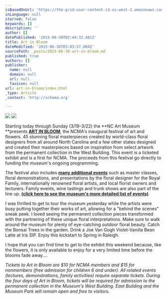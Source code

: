 ```yaml
---
isBasedOnUrl: 'https://the-grid-user-content.s3-us-west-2.amazonaws.com/5e294ad7-d6a1-4aec-930d-529a0b5f7fad.jpg'
inLanguage: null
starred: false
keywords: []
description: ''
author: []
datePublished: '2015-06-30T02:44:32.481Z'
title: Art in Bloom
dateModified: '2015-06-30T03:03:57.004Z'
sourcePath: _posts/2015-06-30-art-in-bloom.md
published: true
authors: []
publisher:
  name: null
  domain: null
  url: null
  favicon: null
url: art-in-bloom/index.html
_type: Article
_context: 'http://schema.org'

---
```

![](https://the-grid-user-content.s3-us-west-2.amazonaws.com/5e294ad7-d6a1-4aec-930d-529a0b5f7fad.jpg)
![](https://the-grid-user-content.s3-us-west-2.amazonaws.com/a31281e3-7aa7-40b9-a707-2ac46ca88b10.jpg)

Starting today through Sunday (3/19-3/22) the **NC Art Museum **presents [**ART IN BLOOM**][0], the NCMA's inaugural festival of art and flowers. 45 stunning floral masterpieces created by world-class floral designers from all around North Carolina and a few other states designed and created their masterpieces based on inspiration from select artwork from the permanent collection in the West Building. This event is a ticketed exhibit and is a first for NCMA. The proceeds from this festival go directly to funding the museum's ongoing programming. 

The festival also includes [**many additional events**][0] such as master classes, floral demonstrations, and presentations by the floral designer for the Royal Family, internationally renowned floral artists, and local florist owners and lecturers. Family events, wine tastings and trunk shows are also part of the line up. [**(click here to see the museum's more detailed list of events)**][0]

I was thrilled to get to tour the museum yesterday while the artists were busy putting together their works of art, allowing for a "behind the scenes" sneak peek. I loved seeing the permanent collection pieces transformed with the partnering of these unique floral interpretations. Make sure to walk around the museum for plenty of eye-catching outdoor floral beauty. Catch the Bonsai Trees in the garden.  Drink a Joe Van Gogh Violet-Vanilla Bean Latte at Iris SIP.  Enjoy this kickstart to Spring in Raleigh.

I hope that you can find time to get to the exhibit this weekend because, like the flowers, it is only available to enjoy for a very limited time before the blooms fade away.... 

_Tickets to Art in Bloom are $10 for NCMA members and $15 for nonmembers (free admission for children 6 and under). All related events (lectures, demonstrations, family activities) require separate tickets. During the four days of Art in Bloom, tickets will be required for admission to the permanent collection in the Museum's West Building. East Building and the Museum Park will remain open and free to visitors._

[0]: http://ncartmuseum.org/calendar/series_parent/art_in_bloom